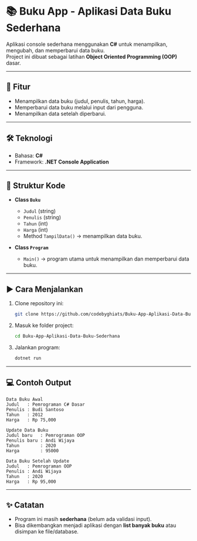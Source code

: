# 📚 Buku App - Aplikasi Data Buku Sederhana

Aplikasi console sederhana menggunakan **C#** untuk menampilkan, mengubah, dan memperbarui data buku.  
Project ini dibuat sebagai latihan **Object Oriented Programming (OOP)** dasar.

---

## 🚀 Fitur
- Menampilkan data buku (judul, penulis, tahun, harga).
- Memperbarui data buku melalui input dari pengguna.
- Menampilkan data setelah diperbarui.

---

## 🛠️ Teknologi
- Bahasa: **C#**
- Framework: **.NET Console Application**

---

## 📂 Struktur Kode
- **Class `Buku`**
  - `Judul` (string)
  - `Penulis` (string)
  - `Tahun` (int)
  - `Harga` (int)
  - Method `TampilData()` → menampilkan data buku.
  
- **Class `Program`**
  - `Main()` → program utama untuk menampilkan dan memperbarui data buku.

---

## ▶️ Cara Menjalankan
1. Clone repository ini:
   ```bash
   git clone https://github.com/codebyghiats/Buku-App-Aplikasi-Data-Buku-Sederhana.git
   ```
2. Masuk ke folder project:
   ```bash
   cd Buku-App-Aplikasi-Data-Buku-Sederhana
   ```
3. Jalankan program:
   ```bash
   dotnet run
   ```

---

## 💻 Contoh Output

```
Data Buku Awal
Judul   : Pemrograman C# Dasar
Penulis : Budi Santoso
Tahun   : 2012
Harga   : Rp 75,000

Update Data Buku
Judul baru   : Pemrograman OOP
Penulis baru : Andi Wijaya
Tahun        : 2020
Harga        : 95000

Data Buku Setelah Update
Judul   : Pemrograman OOP
Penulis : Andi Wijaya
Tahun   : 2020
Harga   : Rp 95,000
```

---

## ✨ Catatan
- Program ini masih **sederhana** (belum ada validasi input).  
- Bisa dikembangkan menjadi aplikasi dengan **list banyak buku** atau disimpan ke file/database.
